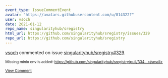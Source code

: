 ```yaml
---
event_type: IssueCommentEvent
avatar: "https://avatars.githubusercontent.com/u/814322?"
user: vsoch
date: 2021-01-12
repo_name: singularityhub/sregistry
html_url: https://github.com/singularityhub/sregistry/issues/329
repo_url: https://github.com/singularityhub/sregistry
---
```


<a href='https://github.com/vsoch' target='_blank'>vsoch</a> commented on issue <a href='https://github.com/singularityhub/sregistry/issues/329' target='_blank'>singularityhub/sregistry#329</a>.

<small>Missing minio env is added: https://github.com/singularityhub/sregistry/pull/334...</small>

<a href='https://github.com/singularityhub/sregistry/issues/329' target='_blank'>View Comment</a>